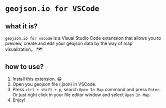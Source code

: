 # `geojson.io for VSCode`

## what it is?

`geojson.io for vscode` is a Visual Studio Code extentsion that allows you to preview, create and edit your geojson data by the way of map visualization。 🗺

## how to use?

1. Install this extension. 😀
2. Open you geojson file (.json) in VSCode.
3. Press `ctrl + shift + p`, search `Open In Map` command and press `Enter`. Or just right click in your file editor window and select `Open In Map`.
4. Enjoy!
